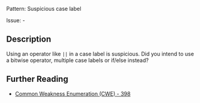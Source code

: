 Pattern: Suspicious case label

Issue: -

## Description

Using an operator like `||` in a case label is suspicious. Did you intend to use a bitwise operator, multiple case labels or if/else instead?

## Further Reading

* [Common Weakness Enumeration (CWE) - 398](https://cwe.mitre.org/data/definitions/398.html)